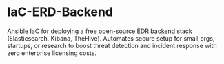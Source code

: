 # IaC-ERD-Backend
Ansible IaC for deploying a free open-source EDR backend stack (Elasticsearch, Kibana, TheHive). Automates secure setup for small orgs, startups, or research to boost threat detection and incident response with zero enterprise licensing costs.
